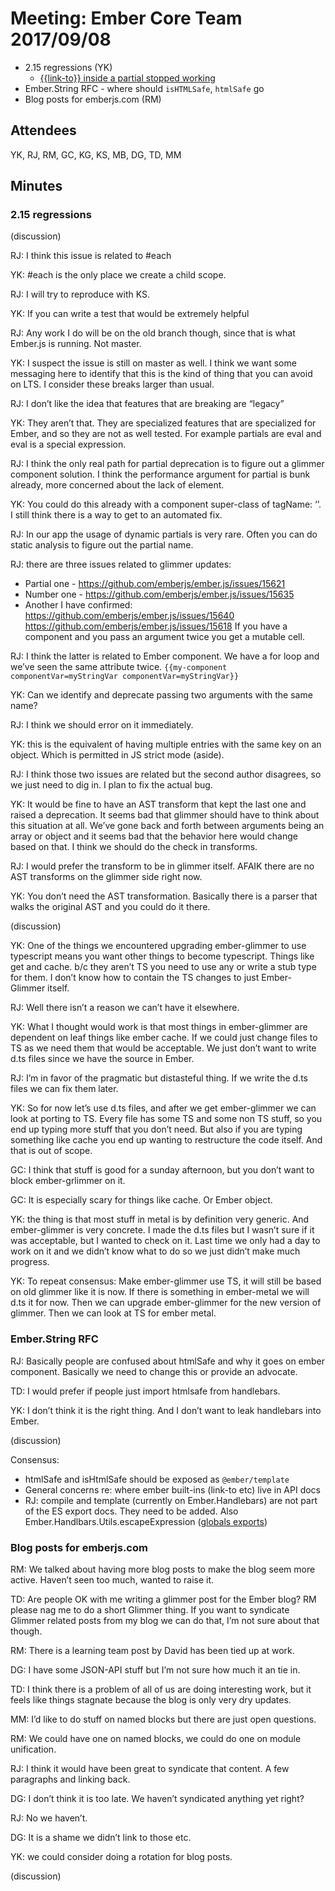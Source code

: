 # Meeting: Ember Core Team 2017/09/08

- 2.15 regressions (YK)
  - [{{link-to}} inside a partial stopped working](https://github.com/emberjs/ember.js/issues/15621)
- Ember.String RFC - where should `isHTMLSafe`, `htmlSafe` go
- Blog posts for emberjs.com (RM)

## Attendees

YK, RJ, RM, GC, KG, KS, MB, DG, TD, MM

## Minutes

### 2.15 regressions

(discussion)

RJ: I think this issue is related to #each

YK: #each is the only place we create a child scope.

RJ: I will try to reproduce with KS.

YK: If you can write a test that would be extremely helpful

RJ: Any work I do will be on the old branch though, since that is what Ember.js is running. Not master.

YK: I suspect the issue is still on master as well. I think we want some messaging here to identify that this is the kind of thing that you can avoid on LTS. I consider these breaks larger than usual.

RJ: I don’t like the idea that features that are breaking are “legacy”

YK: They aren’t that. They are specialized features that are specialized for Ember, and so they are not as well tested. For example partials are eval and eval is a special expression.

RJ: I think the only real path for partial deprecation is to figure out a glimmer component solution. I think the performance argument for partial is bunk already, more concerned about the lack of element.

YK: You could do this already with a component super-class of tagName: ‘’. I still think there is a way to get to an automated fix.

RJ: In our app the usage of dynamic partials is very rare. Often you can do static analysis to figure out the partial name.

RJ: there are three issues related to glimmer updates:

- Partial one - https://github.com/emberjs/ember.js/issues/15621
- Number one - https://github.com/emberjs/ember.js/issues/15635
- Another I have confirmed: https://github.com/emberjs/ember.js/issues/15640 https://github.com/emberjs/ember.js/issues/15618 If you have a component and you pass an argument twice you get a mutable cell.

RJ: I think the latter is related to Ember component. We have a for loop and we’ve seen the same attribute twice. `{{my-component componentVar=myStringVar componentVar=myStringVar}}`

YK: Can we identify and deprecate passing two arguments with the same name?

RJ: I think we should error on it immediately.

YK: this is the equivalent of having multiple entries with the same key on an object. Which is permitted in JS strict mode (aside).

RJ: I think those two issues are related but the second author disagrees, so we just need to dig in. I plan to fix the actual bug.

YK: It would be fine to have an AST transform that kept the last one and raised a deprecation. It seems bad that glimmer should have to think about this situation at all. We’ve gone back and forth between arguments being an array or object and it seems bad that the behavior here would change based on that. I think we should do the check in transforms.

RJ: I would prefer the transform to be in glimmer itself. AFAIK there are no AST transforms on the glimmer side right now.

YK: You don’t need the AST transformation. Basically there is a parser that walks the original AST and you could do it there.

(discussion)

YK: One of the things we encountered upgrading ember-glimmer to use typescript means you want other things to become typescript. Things like get and cache. b/c they aren’t TS you need to use any or write a stub type for them. I don’t know how to contain the TS changes to just Ember-Glimmer itself.

RJ: Well there isn’t a reason we can’t have it elsewhere.

YK: What I thought would work is that most things in ember-glimmer are dependent on leaf things like ember cache. If we could just change files to TS as we need them that would be acceptable. We just don’t want to write d.ts files since we have the source in Ember.

RJ: I’m in favor of the pragmatic but distasteful thing. If we write the d.ts files we can fix them later.

YK: So for now let’s use d.ts files, and after we get ember-glimmer we can look at porting to TS. Every file has some TS and some non TS stuff, so you end up typing more stuff that you don’t need. But also if you are typing something like cache you end up wanting to restructure the code itself. And that is out of scope.

GC: I think that stuff is good for a sunday afternoon, but you don’t want to block ember-grlimmer on it.

GC: It is especially scary for things like cache. Or Ember object.

YK: the thing is that most stuff in metal is by definition very generic. And ember-glimmer is very concrete. I made the d.ts files but I wasn’t sure if it was acceptable, but I wanted to check on it. Last time we only had a day to work on it and we didn’t know what to do so we just didn’t make much progress.

YK: To repeat consensus: Make ember-glimmer use TS, it will still be based on old glimmer like it is now. If there is something in ember-metal we will d.ts it for now. Then we can upgrade ember-glimmer for the new version of glimmer. Then we can look at TS for ember metal.

### Ember.String RFC

RJ: Basically people are confused about htmlSafe and why it goes on ember component. Basically we need to change this or provide an advocate.

TD: I would prefer if people just import htmlsafe from handlebars.

YK: I don’t think it is the right thing. And I don’t want to leak handlebars into Ember.

(discussion)

Consensus:

- htmlSafe and isHtmlSafe should be exposed as `@ember/template`
- General concerns re: where ember built-ins (link-to etc) live in API docs
- RJ: compile and template (currently on Ember.Handlebars) are not part of the ES export docs. They need to be added. Also Ember.Handlbars.Utils.escapeExpression ([globals exports](https://github.com/emberjs/ember.js/blob/master/packages/ember/lib/index.js#L488-L497))

### Blog posts for emberjs.com

RM: We talked about having more blog posts to make the blog seem more active. Haven’t seen too much, wanted to raise it.

TD: Are people OK with me writing a glimmer post for the Ember blog? RM please nag me to do a short Glimmer thing. If you want to syndicate Glimmer related posts from my blog we can do that, I’m not sure about that though.

RM: There is a learning team post by David has been tied up at work.

DG: I have some JSON-API stuff but I’m not sure how much it an tie in.

TD: I think there is a problem of all of us are doing interesting work, but it feels like things stagnate because the blog is only very dry updates.

MM: I’d like to do stuff on named blocks but there are just open questions.

RM: We could have one on named blocks, we could do one on module unification.

RJ: I think it would have been great to syndicate that content. A few paragraphs and linking back.

DG: I don’t think it is too late. We haven’t syndicated anything yet right?

RJ: No we haven’t.

DG: It is a shame we didn’t link to those etc.

YK: we could consider doing a rotation for blog posts.

(discussion)
